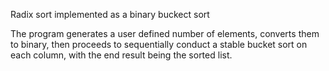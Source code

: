 Radix sort implemented as a binary buckect sort

The program generates a user defined number of elements, converts them to binary, then proceeds to sequentially conduct a stable bucket sort on each column, with the end result being the sorted list.